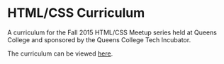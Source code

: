 # HTML/CSS Curriculum
A curriculum for the Fall 2015 HTML/CSS Meetup series held at Queens College and sponsored by the Queens College Tech Incubator.

The curriculum can be viewed [here](http://aryanj-nyc.github.io/WebDevCurriculum/).
